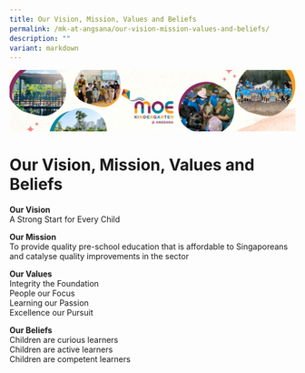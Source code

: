 ```yaml
---
title: Our Vision, Mission, Values and Beliefs
permalink: /mk-at-angsana/our-vision-mission-values-and-beliefs/
description: ""
variant: markdown
---
```

![](/images/MK-Angsana.jpg)

Our Vision, Mission, Values and Beliefs
=======================================


<b>Our Vision</b>
<br>
A Strong Start for Every Child

  

<b>Our Mission</b>
<br>
To provide quality pre-school education that is affordable to Singaporeans and catalyse quality improvements in the sector

  

<b>Our Values</b>
<br>
Integrity the Foundation
<br>
People our Focus
<br>
Learning our Passion
<br>
Excellence our Pursuit

  

<b>Our Beliefs</b>
<br>
Children are curious learners
<br>
Children are active learners
<br>
Children are competent learners
